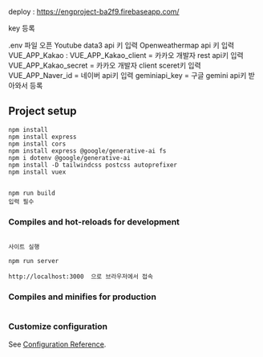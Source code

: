 deploy : https://engproject-ba2f9.firebaseapp.com/

 key 등록

 .env 파일 오픈
 Youtube data3  api 키 입력
 Openweathermap api 키 입력
VUE_APP_Kakao  : 
VUE_APP_Kakao_client = 카카오 개발자 rest api키 입력
VUE_APP_Kakao_secret = 카카오 개발자 client sceret키 입력
VUE_APP_Naver_id = 네이버 api키 입력
geminiapi_key = 구글 gemini api키 받아와서 등록

## Project setup
```
npm install
npm install express 
npm install cors
npm install express @google/generative-ai fs
npm i dotenv @google/generative-ai
npm install -D tailwindcss postcss autoprefixer
npm install vuex


npm run build
입력 필수

```


### Compiles and hot-reloads for development

```

사이트 실행

npm run server

http://localhost:3000  으로 브라우저에서 접속
```


### Compiles and minifies for production
```

```

### Customize configuration
See [Configuration Reference](https://cli.vuejs.org/config/).
